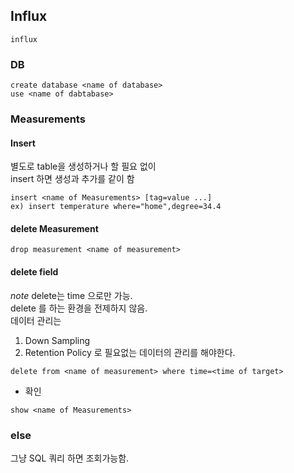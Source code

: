 ## Influx

```
influx
```


### DB

```
create database <name of database>
use <name of dabtabase>
```

### Measurements


#### Insert 

별도로 table을 생성하거나 할 필요 없이  
insert 하면 생성과 추가를 같이 함

```
insert <name of Measurements> [tag=value ...]
ex) insert temperature where="home",degree=34.4
```

#### delete Measurement

```
drop measurement <name of measurement>
```

#### delete field

*note* delete는 time 으로만 가능.  
delete 를 하는 환경을 전제하지 않음.  
데이터 관리는  
1. Down Sampling
2. Retention Policy
로 필요없는 데이터의 관리를 해야한다. 

```
delete from <name of measurement> where time=<time of target>
```



+ 확인

```
show <name of Measurements>
```

### else

그냥 SQL 쿼리 하면 조회가능함.
